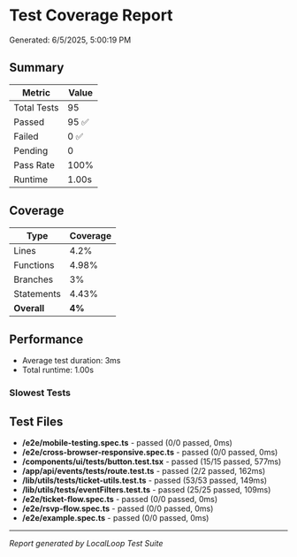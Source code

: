 # Test Coverage Report

Generated: 6/5/2025, 5:00:19 PM

## Summary

| Metric | Value |
|--------|-------|
| Total Tests | 95 |
| Passed | 95 ✅ |
| Failed | 0 ✅ |
| Pending | 0 |
| Pass Rate | 100% |
| Runtime | 1.00s |

## Coverage

| Type | Coverage |
|------|----------|
| Lines | 4.2% |
| Functions | 4.98% |
| Branches | 3% |
| Statements | 4.43% |
| **Overall** | **4%** |



## Performance

- Average test duration: 3ms
- Total runtime: 1.00s

### Slowest Tests



## Test Files

- **/e2e/mobile-testing.spec.ts** - passed (0/0 passed, 0ms)
- **/e2e/cross-browser-responsive.spec.ts** - passed (0/0 passed, 0ms)
- **/components/ui/__tests__/button.test.tsx** - passed (15/15 passed, 577ms)
- **/app/api/events/__tests__/route.test.ts** - passed (2/2 passed, 162ms)
- **/lib/utils/__tests__/ticket-utils.test.ts** - passed (53/53 passed, 149ms)
- **/lib/utils/__tests__/eventFilters.test.ts** - passed (25/25 passed, 109ms)
- **/e2e/ticket-flow.spec.ts** - passed (0/0 passed, 0ms)
- **/e2e/rsvp-flow.spec.ts** - passed (0/0 passed, 0ms)
- **/e2e/example.spec.ts** - passed (0/0 passed, 0ms)

---
*Report generated by LocalLoop Test Suite*
